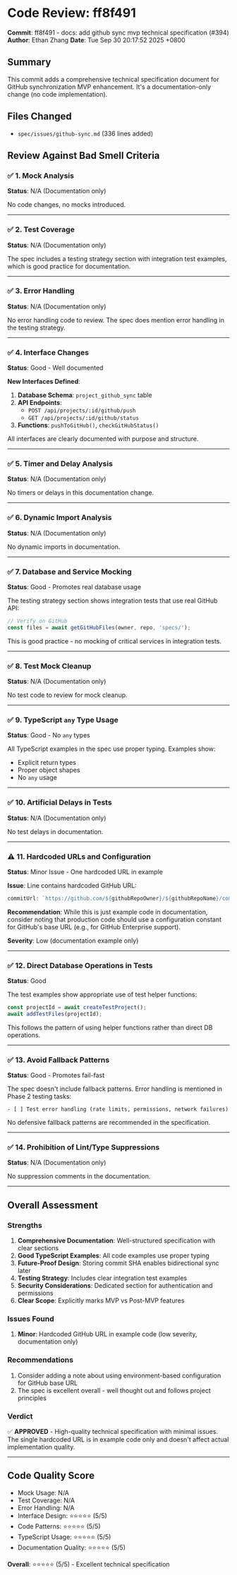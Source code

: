 # Code Review: ff8f491

**Commit**: ff8f491 - docs: add github sync mvp technical specification (#394)
**Author**: Ethan Zhang
**Date**: Tue Sep 30 20:17:52 2025 +0800

## Summary

This commit adds a comprehensive technical specification document for GitHub synchronization MVP enhancement. It's a documentation-only change (no code implementation).

## Files Changed

- `spec/issues/github-sync.md` (336 lines added)

## Review Against Bad Smell Criteria

### ✅ 1. Mock Analysis
**Status**: N/A (Documentation only)

No code changes, no mocks introduced.

---

### ✅ 2. Test Coverage
**Status**: N/A (Documentation only)

The spec includes a testing strategy section with integration test examples, which is good practice for documentation.

---

### ✅ 3. Error Handling
**Status**: N/A (Documentation only)

No error handling code to review. The spec does mention error handling in the testing strategy.

---

### ✅ 4. Interface Changes
**Status**: Good - Well documented

**New Interfaces Defined**:
1. **Database Schema**: `project_github_sync` table
2. **API Endpoints**:
   - `POST /api/projects/:id/github/push`
   - `GET /api/projects/:id/github/status`
3. **Functions**: `pushToGitHub()`, `checkGitHubStatus()`

All interfaces are clearly documented with purpose and structure.

---

### ✅ 5. Timer and Delay Analysis
**Status**: N/A (Documentation only)

No timers or delays in this documentation change.

---

### ✅ 6. Dynamic Import Analysis
**Status**: N/A (Documentation only)

No dynamic imports in documentation.

---

### ✅ 7. Database and Service Mocking
**Status**: Good - Promotes real database usage

The testing strategy section shows integration tests that use real GitHub API:
```typescript
// Verify on GitHub
const files = await getGitHubFiles(owner, repo, 'specs/');
```

This is good practice - no mocking of critical services in integration tests.

---

### ✅ 8. Test Mock Cleanup
**Status**: N/A (Documentation only)

No test code to review for mock cleanup.

---

### ✅ 9. TypeScript `any` Type Usage
**Status**: Good - No `any` types

All TypeScript examples in the spec use proper typing. Examples show:
- Explicit return types
- Proper object shapes
- No `any` usage

---

### ✅ 10. Artificial Delays in Tests
**Status**: N/A (Documentation only)

No test delays in documentation.

---

### ⚠️ 11. Hardcoded URLs and Configuration
**Status**: Minor Issue - One hardcoded URL in example

**Issue**: Line contains hardcoded GitHub URL:
```typescript
commitUrl: `https://github.com/${githubRepoOwner}/${githubRepoName}/commit/${newCommit.data.sha}`
```

**Recommendation**: While this is just example code in documentation, consider noting that production code should use a configuration constant for GitHub's base URL (e.g., for GitHub Enterprise support).

**Severity**: Low (documentation example only)

---

### ✅ 12. Direct Database Operations in Tests
**Status**: Good

The test examples show appropriate use of test helper functions:
```typescript
const projectId = await createTestProject();
await addTestFiles(projectId);
```

This follows the pattern of using helper functions rather than direct DB operations.

---

### ✅ 13. Avoid Fallback Patterns
**Status**: Good - Promotes fail-fast

The spec doesn't include fallback patterns. Error handling is mentioned in Phase 2 testing tasks:
```
- [ ] Test error handling (rate limits, permissions, network failures)
```

No defensive fallback patterns are recommended in the specification.

---

### ✅ 14. Prohibition of Lint/Type Suppressions
**Status**: N/A (Documentation only)

No suppression comments in the documentation.

---

## Overall Assessment

### Strengths
1. **Comprehensive Documentation**: Well-structured specification with clear sections
2. **Good TypeScript Examples**: All code examples use proper typing
3. **Future-Proof Design**: Storing commit SHA enables bidirectional sync later
4. **Testing Strategy**: Includes clear integration test examples
5. **Security Considerations**: Dedicated section for authentication and permissions
6. **Clear Scope**: Explicitly marks MVP vs Post-MVP features

### Issues Found
1. **Minor**: Hardcoded GitHub URL in example code (low severity, documentation only)

### Recommendations
1. Consider adding a note about using environment-based configuration for GitHub base URL
2. The spec is excellent overall - well thought out and follows project principles

### Verdict
✅ **APPROVED** - High-quality technical specification with minimal issues. The single hardcoded URL is in example code only and doesn't affect actual implementation quality.

---

## Code Quality Score

- Mock Usage: N/A
- Test Coverage: N/A
- Error Handling: N/A
- Interface Design: ⭐⭐⭐⭐⭐ (5/5)
- Code Patterns: ⭐⭐⭐⭐⭐ (5/5)
- TypeScript Usage: ⭐⭐⭐⭐⭐ (5/5)
- Documentation Quality: ⭐⭐⭐⭐⭐ (5/5)

**Overall**: ⭐⭐⭐⭐⭐ (5/5) - Excellent technical specification

